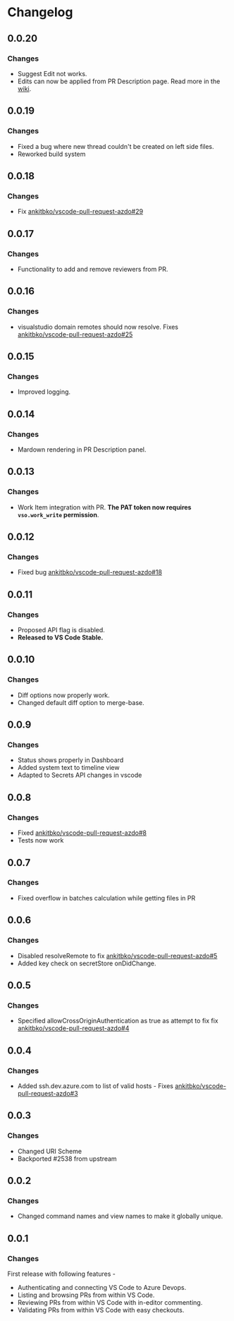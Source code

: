 # Changelog

## 0.0.20

### Changes

- Suggest Edit not works.
- Edits can now be applied from PR Description page. Read more in the [wiki](https://github.com/ankitbko/vscode-pull-request-azdo/wiki/Suggest-Edit).

## 0.0.19

### Changes

- Fixed a bug where new thread couldn't be created on left side files.
- Reworked build system

## 0.0.18

### Changes

- Fix [ankitbko/vscode-pull-request-azdo#29](https://github.com/ankitbko/vscode-pull-request-azdo/issues/29)

## 0.0.17

### Changes

- Functionality to add and remove reviewers from PR.

## 0.0.16

### Changes

- visualstudio domain remotes should now resolve. Fixes [ankitbko/vscode-pull-request-azdo#25](https://github.com/ankitbko/vscode-pull-request-azdo/issues/25)

## 0.0.15

### Changes

- Improved logging.

## 0.0.14

### Changes

- Mardown rendering in PR Description panel.

## 0.0.13

### Changes

- Work Item integration with PR. **The PAT token now requires `vso.work_write` permission**.

## 0.0.12

### Changes

- Fixed bug [ankitbko/vscode-pull-request-azdo#18](https://github.com/ankitbko/vscode-pull-request-azdo/issues/18)

## 0.0.11

### Changes

- Proposed API flag is disabled.
- **Released to VS Code Stable.**

## 0.0.10

### Changes

- Diff options now properly work.
- Changed default diff option to merge-base.

## 0.0.9

### Changes

- Status shows properly in Dashboard
- Added system text to timeline view
- Adapted to Secrets API changes in vscode

## 0.0.8

### Changes

- Fixed [ankitbko/vscode-pull-request-azdo#8](https://github.com/ankitbko/vscode-pull-request-azdo/issues/8)
- Tests now work

## 0.0.7

### Changes

- Fixed overflow in batches calculation while getting files in PR

## 0.0.6

### Changes

- Disabled resolveRemote to fix [ankitbko/vscode-pull-request-azdo#5](https://github.com/ankitbko/vscode-pull-request-azdo/issues/5)
- Added key check on secretStore onDidChange.

## 0.0.5

### Changes

- Specified allowCrossOriginAuthentication as true as attempt to fix fix [ankitbko/vscode-pull-request-azdo#4](https://github.com/ankitbko/vscode-pull-request-azdo/issues/4)

## 0.0.4

### Changes

- Added ssh.dev.azure.com to list of valid hosts - Fixes [ankitbko/vscode-pull-request-azdo#3](https://github.com/ankitbko/vscode-pull-request-azdo/issues/3)

## 0.0.3

### Changes

- Changed URI Scheme
- Backported #2538 from upstream

## 0.0.2

### Changes

- Changed command names and view names to make it globally unique.

## 0.0.1

### Changes

First release with following features -

- Authenticating and connecting VS Code to Azure Devops.
- Listing and browsing PRs from within VS Code.
- Reviewing PRs from within VS Code with in-editor commenting.
- Validating PRs from within VS Code with easy checkouts.
